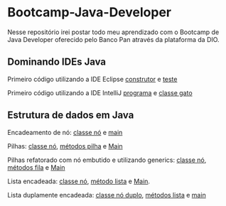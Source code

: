 # Bootcamp-Java-Developer

Nesse repositório irei postar todo meu aprendizado com o Bootcamp de Java Developer oferecido pelo Banco Pan através da plataforma da DIO.

## Dominando IDEs Java

Primeiro código utilizando a IDE Eclipse [construtor](https://github.com/thaisconto/Bootcamp-Java-Developer/blob/main/construtor.java) e [teste](https://github.com/thaisconto/Bootcamp-Java-Developer/blob/main/primeiroTeste.java)

Primeiro código utilizando a IDE IntelliJ [programa](https://github.com/thaisconto/Bootcamp-Java-Developer/blob/main/programa.java) e [classe gato](https://github.com/thaisconto/Bootcamp-Java-Developer/blob/main/gato.java)

## Estrutura de dados em Java
Encadeamento de nó: [classe nó](https://github.com/thaisconto/Bootcamp-Java-Developer/blob/main/No.java) e [main](https://github.com/thaisconto/Bootcamp-Java-Developer/blob/main/Main.java)

Pilhas: [classe nó](https://github.com/thaisconto/Bootcamp-Java-Developer/blob/main/No.java), [métodos pilha](https://github.com/thaisconto/Bootcamp-Java-Developer/blob/main/Pilha.java) e [Main](https://github.com/thaisconto/Bootcamp-Java-Developer/blob/main/Main.java)

Pilhas refatorado com nó embutido e utilizando generics: [classe nó](https://github.com/thaisconto/Bootcamp-Java-Developer/blob/main/No.java), [métodos fila](https://github.com/thaisconto/Bootcamp-Java-Developer/blob/main/Fila.java) e [Main](https://github.com/thaisconto/Bootcamp-Java-Developer/blob/main/Main.java)

Lista encadeada: [classe nó](https://github.com/thaisconto/Bootcamp-Java-Developer/blob/main/No.java), [método lista](https://github.com/thaisconto/Bootcamp-Java-Developer/blob/main/ListaEncadeada.java) e [Main](https://github.com/thaisconto/Bootcamp-Java-Developer/blob/main/Main.java).

Lista duplamente encadeada: [classe nó duplo](https://github.com/thaisconto/Bootcamp-Java-Developer/blob/main/NoDuplo.java), [métodos lista](https://github.com/thaisconto/Bootcamp-Java-Developer/blob/main/ListaDuplamenteEncadeada.java) e [main](https://github.com/thaisconto/Bootcamp-Java-Developer/blob/main/Main.java)
